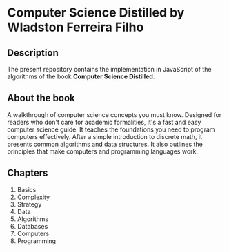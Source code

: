 # **Computer Science Distilled** by Wladston Ferreira Filho

## Description

The present repository contains the implementation in JavaScript of the algorithms of the book **Computer Science Distilled**.

## About the book

A walkthrough of computer science concepts you must know. Designed for readers who don't care for academic formalities, it's a fast and easy computer science guide. It teaches the foundations you need to program computers effectively. After a simple introduction to discrete math, it presents common algorithms and data structures. It also outlines the principles that make computers and programming languages work.

## Chapters

1. Basics 
2. Complexity
3. Strategy
4. Data
5. Algorithms
6. Databases
7. Computers
8. Programming